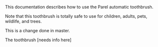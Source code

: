 This documentation describes how to use the Parel automatic toothbrush. 

Note that this toothbrush is totally safe to use for children, adults, pets, wildlife, and trees. 

This is a change done in master. 

The toothbrush [needs info here]